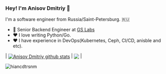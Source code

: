 ### Hey! I'm Anisov Dmitriy 👋

I'm a software engineer from Russia/Saint-Petersburg. 🇷🇺

- 💼 Senior Backend Engineer at [GS Labs](https://gs-labs.ru/)
- ❤️ I love writing Python/Go. 
- ❤️ I have experience in DevOps(Kubernetes, Ceph, CI/CD, anisble and etc).

| <a href="https://github.com/anuraghazra/github-readme-stats"><img align="center" src="https://github-readme-stats.vercel.app/api?username=anuraghazra&show_icons=true&include_all_commits=true&theme=buefy&hide_border=true" alt="Anisov Dmitriy github stats" /></a> | <a href="https://github.com/anuraghazra/github-readme-stats"><img align="center" src="https://github-readme-stats.vercel.app/api/top-langs/?username=anisov&layout=compact&theme=buefy&hide_border=true" /></a> |

<p><img align="left" src="https://github-readme-stats.vercel.app/api/top-langs?username=anisov&show_icons=true&locale=en&layout=compact" alt="hiancdtrsnm" /></p>

<!---
anisov/anisov is a ✨ special ✨ repository because its `README.md` (this file) appears on your GitHub profile.
You can click the Preview link to take a look at your changes.
--->
